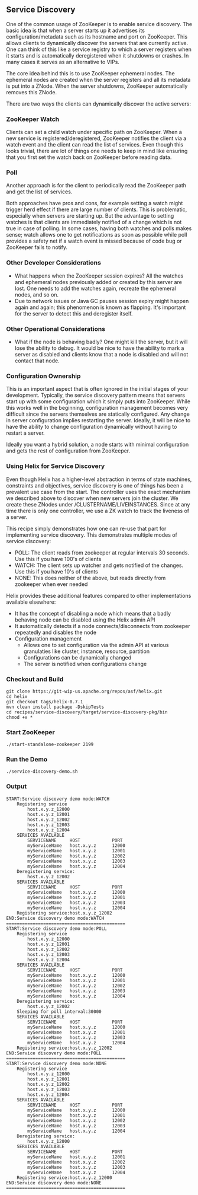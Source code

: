 <!---
Licensed to the Apache Software Foundation (ASF) under one
or more contributor license agreements.  See the NOTICE file
distributed with this work for additional information
regarding copyright ownership.  The ASF licenses this file
to you under the Apache License, Version 2.0 (the
"License"); you may not use this file except in compliance
with the License.  You may obtain a copy of the License at

  http://www.apache.org/licenses/LICENSE-2.0

Unless required by applicable law or agreed to in writing,
software distributed under the License is distributed on an
"AS IS" BASIS, WITHOUT WARRANTIES OR CONDITIONS OF ANY
KIND, either express or implied.  See the License for the
specific language governing permissions and limitations
under the License.
-->
Service Discovery
-----------------

One of the common usage of ZooKeeper is to enable service discovery.
The basic idea is that when a server starts up it advertises its configuration/metadata such as its hostname and port on ZooKeeper.
This allows clients to dynamically discover the servers that are currently active. One can think of this like a service registry to which a server registers when it starts and
is automatically deregistered when it shutdowns or crashes. In many cases it serves as an alternative to VIPs.

The core idea behind this is to use ZooKeeper ephemeral nodes. The ephemeral nodes are created when the server registers and all its metadata is put into a ZNode.
When the server shutdowns, ZooKeeper automatically removes this ZNode.

There are two ways the clients can dynamically discover the active servers:

### ZooKeeper Watch

Clients can set a child watch under specific path on ZooKeeper.
When a new service is registered/deregistered, ZooKeeper notifies the client via a watch event and the client can read the list of services. Even though this looks trivial,
there are lot of things one needs to keep in mind like ensuring that you first set the watch back on ZooKeeper before reading data.


### Poll

Another approach is for the client to periodically read the ZooKeeper path and get the list of services.

Both approaches have pros and cons, for example setting a watch might trigger herd effect if there are large number of clients. This is problematic, especially when servers are starting up.
But the advantage to setting watches is that clients are immediately notified of a change which is not true in case of polling.
In some cases, having both watches and polls makes sense; watch allows one to get notifications as soon as possible while poll provides a safety net if a watch event is missed because of code bug or ZooKeeper fails to notify.

### Other Developer Considerations
* What happens when the ZooKeeper session expires? All the watches and ephemeral nodes previously added or created by this server are lost. One needs to add the watches again, recreate the ephemeral nodes, and so on.
* Due to network issues or Java GC pauses session expiry might happen again and again; this phenomenon is known as flapping. It\'s important for the server to detect this and deregister itself.

### Other Operational Considerations
* What if the node is behaving badly? One might kill the server, but it will lose the ability to debug. It would be nice to have the ability to mark a server as disabled and clients know that a node is disabled and will not contact that node.

### Configuration Ownership

This is an important aspect that is often ignored in the initial stages of your development. Typically, the service discovery pattern means that servers start up with some configuration which it simply puts into ZooKeeper. While this works well in the beginning, configuration management becomes very difficult since the servers themselves are statically configured. Any change in server configuration implies restarting the server. Ideally, it will be nice to have the ability to change configuration dynamically without having to restart a server.

Ideally you want a hybrid solution, a node starts with minimal configuration and gets the rest of configuration from ZooKeeper.

### Using Helix for Service Discovery

Even though Helix has a higher-level abstraction in terms of state machines, constraints and objectives, service discovery is one of things has been a prevalent use case from the start.
The controller uses the exact mechanism we described above to discover when new servers join the cluster. We create these ZNodes under /CLUSTERNAME/LIVEINSTANCES.
Since at any time there is only one controller, we use a ZK watch to track the liveness of a server.

This recipe simply demonstrates how one can re-use that part for implementing service discovery. This demonstrates multiple modes of service discovery:

* POLL: The client reads from zookeeper at regular intervals 30 seconds. Use this if you have 100's of clients
* WATCH: The client sets up watcher and gets notified of the changes. Use this if you have 10's of clients
* NONE: This does neither of the above, but reads directly from zookeeper when ever needed

Helix provides these additional features compared to other implementations available elsewhere:

* It has the concept of disabling a node which means that a badly behaving node can be disabled using the Helix admin API
* It automatically detects if a node connects/disconnects from zookeeper repeatedly and disables the node
* Configuration management
    * Allows one to set configuration via the admin API at various granulaties like cluster, instance, resource, partition
    * Configurations can be dynamically changed
    * The server is notified when configurations change


### Checkout and Build

```
git clone https://git-wip-us.apache.org/repos/asf/helix.git
cd helix
git checkout tags/helix-0.7.1
mvn clean install package -DskipTests
cd recipes/service-discovery/target/service-discovery-pkg/bin
chmod +x *
```

### Start ZooKeeper

```
./start-standalone-zookeeper 2199
```

### Run the Demo

```
./service-discovery-demo.sh
```

### Output

```
START:Service discovery demo mode:WATCH
	Registering service
		host.x.y.z_12000
		host.x.y.z_12001
		host.x.y.z_12002
		host.x.y.z_12003
		host.x.y.z_12004
	SERVICES AVAILABLE
		SERVICENAME 	HOST 			PORT
		myServiceName 	host.x.y.z 		12000
		myServiceName 	host.x.y.z 		12001
		myServiceName 	host.x.y.z 		12002
		myServiceName 	host.x.y.z 		12003
		myServiceName 	host.x.y.z 		12004
	Deregistering service:
		host.x.y.z_12002
	SERVICES AVAILABLE
		SERVICENAME 	HOST 			PORT
		myServiceName 	host.x.y.z 		12000
		myServiceName 	host.x.y.z 		12001
		myServiceName 	host.x.y.z 		12003
		myServiceName 	host.x.y.z 		12004
	Registering service:host.x.y.z_12002
END:Service discovery demo mode:WATCH
=============================================
START:Service discovery demo mode:POLL
	Registering service
		host.x.y.z_12000
		host.x.y.z_12001
		host.x.y.z_12002
		host.x.y.z_12003
		host.x.y.z_12004
	SERVICES AVAILABLE
		SERVICENAME 	HOST 			PORT
		myServiceName 	host.x.y.z 		12000
		myServiceName 	host.x.y.z 		12001
		myServiceName 	host.x.y.z 		12002
		myServiceName 	host.x.y.z 		12003
		myServiceName 	host.x.y.z 		12004
	Deregistering service:
		host.x.y.z_12002
	Sleeping for poll interval:30000
	SERVICES AVAILABLE
		SERVICENAME 	HOST 			PORT
		myServiceName 	host.x.y.z 		12000
		myServiceName 	host.x.y.z 		12001
		myServiceName 	host.x.y.z 		12003
		myServiceName 	host.x.y.z 		12004
	Registering service:host.x.y.z_12002
END:Service discovery demo mode:POLL
=============================================
START:Service discovery demo mode:NONE
	Registering service
		host.x.y.z_12000
		host.x.y.z_12001
		host.x.y.z_12002
		host.x.y.z_12003
		host.x.y.z_12004
	SERVICES AVAILABLE
		SERVICENAME 	HOST 			PORT
		myServiceName 	host.x.y.z 		12000
		myServiceName 	host.x.y.z 		12001
		myServiceName 	host.x.y.z 		12002
		myServiceName 	host.x.y.z 		12003
		myServiceName 	host.x.y.z 		12004
	Deregistering service:
		host.x.y.z_12000
	SERVICES AVAILABLE
		SERVICENAME 	HOST 			PORT
		myServiceName 	host.x.y.z 		12001
		myServiceName 	host.x.y.z 		12002
		myServiceName 	host.x.y.z 		12003
		myServiceName 	host.x.y.z 		12004
	Registering service:host.x.y.z_12000
END:Service discovery demo mode:NONE
=============================================
```

